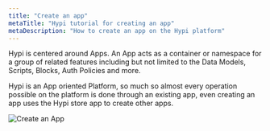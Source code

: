 ```yaml
---
title: "Create an app"
metaTitle: "Hypi tutorial for creating an app"
metaDescription: "How to create an app on the Hypi platform"
---
```


Hypi is centered around Apps. An App acts as a container or namespace for a group of related features including but not limited to the Data Models, Scripts, Blocks, Auth Policies and more. 

Hypi is an App oriented Platform, so much so almost every operation possible on the platform is done through an existing app, even creating an app uses the Hypi store app to create other apps.

![Create an App](../assets/img/create-app-hd.gif "Create app")

